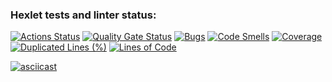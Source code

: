 ### Hexlet tests and linter status:
[![Actions Status](https://github.com/vppatrick/java-project-71/actions/workflows/hexlet-check.yml/badge.svg)](https://github.com/vppatrick/java-project-71/actions)
[![Quality Gate Status](https://sonarcloud.io/api/project_badges/measure?project=vppatrick_java-project-71&metric=alert_status)](https://sonarcloud.io/summary/new_code?id=vppatrick_java-project-71)
[![Bugs](https://sonarcloud.io/api/project_badges/measure?project=vppatrick_java-project-71&metric=bugs)](https://sonarcloud.io/summary/new_code?id=vppatrick_java-project-71)
[![Code Smells](https://sonarcloud.io/api/project_badges/measure?project=vppatrick_java-project-71&metric=code_smells)](https://sonarcloud.io/summary/new_code?id=vppatrick_java-project-71)
[![Coverage](https://sonarcloud.io/api/project_badges/measure?project=vppatrick_java-project-71&metric=coverage)](https://sonarcloud.io/summary/new_code?id=vppatrick_java-project-71)
[![Duplicated Lines (%)](https://sonarcloud.io/api/project_badges/measure?project=vppatrick_java-project-71&metric=duplicated_lines_density)](https://sonarcloud.io/summary/new_code?id=vppatrick_java-project-71)
[![Lines of Code](https://sonarcloud.io/api/project_badges/measure?project=vppatrick_java-project-71&metric=ncloc)](https://sonarcloud.io/summary/new_code?id=vppatrick_java-project-71)


[![asciicast](https://asciinema.org/a/kz0GbdXqFwzoAKi99hiuKwp2y.svg)](https://asciinema.org/a/kz0GbdXqFwzoAKi99hiuKwp2y)
